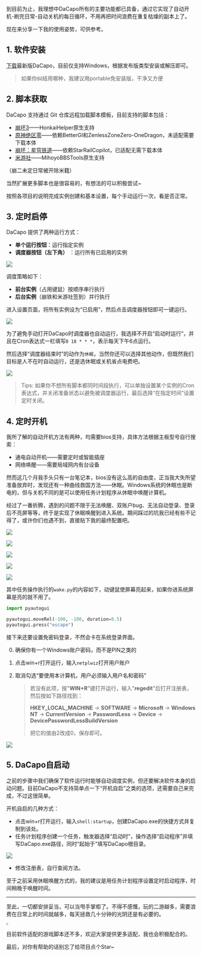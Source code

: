 到目前为止，我理想中DaCapo所有的主要功能都已具备，通过它实现了自动开机-刷完日常-自动关机的每日循环，不用再把时间浪费在重复枯燥的副本上了。

现在来分享一下我的使用姿势，可供参考。

## 1. 软件安装

[下载](https://github.com/Aues6uen11Z/DaCapo/releases)最新版DaCapo，目前仅支持Windows，根据发布版类型安装或解压即可。

> 如果你纠结用哪种，我建议用portable免安装版，干净又方便

## 2. 脚本获取

DaCapo 支持通过 Git 仓库远程加载脚本模板，目前支持的脚本包括：

*   [崩坏3](https://github.com/Aues6uen11Z/HonkaiHelper)——HonkaiHelper原生支持
*   [原神绝区零](https://github.com/Aues6uen11Z/GameScripts)——依赖BetterGI和ZenlessZoneZero-OneDragon，未适配需要下载本体
*   [崩坏：星穹铁道](https://github.com/Aues6uen11Z/DaCapo-SRC-Adapter)——依赖StarRailCopilot，已适配无需下载本体
*   [米游社](https://github.com/Womsxd/MihoyoBBSTools)——MihoyoBBSTools原生支持

（崩二未定日常被开除米籍）

当然扩展更多脚本也是很容易的，有想法的可以积极尝试\~

按照各项目的说明完成实例创建和基本设置，每个手动运行一次，看是否正常。

## 3. 定时启停

DaCapo 提供了两种运行方式：

*   **单个运行按钮**：运行指定实例
*   **调度器按钮（左下角）** ：运行所有已启用的实例

![](./images/button.png)

调度策略如下：

*   **前台实例**（占用键鼠）按顺序串行执行
*   **后台实例**（崩铁和米游社签到）并行执行

进入设置页面，将所有实例设为“已启用”，然后点击调度器按钮即可一键运行。

![](./images/all_ready.png)

为了避免手动打开DaCapo时调度器也自动运行，我选择不开启“启动时运行”，并且在Cron表达式一栏填写`0 18 * * *`，表示每天下午6点运行。

然后选择“调度器结束时”的动作为`休眠`，当然你还可以选择其他动作，但既然我们目标是人不在时自动运行，还是选休眠或关机省点电费吧。

![](./images/cron.png)

> Tips: 如果你不想所有脚本都同时间段执行，可以单独设置某个实例的Cron表达式，并关闭准备状态以避免被调度器运行，最后选择“在指定时间”设置定时关闭。

## 4. 定时开机

我所了解的自动开机方法有两种，均需要bios支持，具体方法根据主板型号自行搜索：

*   通电自动开机——需要定时或智能插座
*   网络唤醒——需要局域网内有台设备

然而这几个月我手头只有一台笔记本，bios没有这么高的自由度，正当我大失所望准备放弃时，发现还有一种曲线救国方法——休眠。Windows系统的休眠也是断电的，但与关机不同的是可以使用任务计划程序从休眠中唤醒计算机。

经过了一番折腾，遇到的问题不限于无法唤醒、双账户bug、无法自动登录、登录后不亮屏等等，终于是实现了休眠唤醒到进入系统。期间踩过的坑我已经有些不记得了，或许你们也遇不到，直接贴下我的最终配置吧。

![](./images/开机常规.png)

![](./images/开机触发器.png)

![](./images/开机操作.png)

![](./images/开机条件.png)

![](./images/开机设置.png)

其中任务操作执行的`wake.py`的内容如下，动键鼠使屏幕亮起来，如果你进系统屏幕是亮的就不用了。

```python
import pyautogui

pyautogui.moveRel(-100, -100, duration=0.5)
pyautogui.press("escape")

```

接下来还要设置免密码登录，不然会卡在系统登录界面。

0. 确保你有一个Windows账户密码，而不是PIN之类的

1. 点击win+r打开运行，输入`netplwiz`打开用户账户

2. 取消勾选“要使用本计算机，用户必须输入用户名和密码”

   > 若没有此项，按"**WIN+R**"键打开运行，输入"**regedit**"后打开注册表，然后按如下路径找到：
   >
   > **HKEY\_LOCAL\_MACHINE** -> **SOFTWARE** -> **Microsoft** -> **Windows NT** -> **CurrentVersion** -> **PasswordLess** -> **Device** -> **DevicePasswordLessBuildVersion**
   >
   > 把它的值由2改成0，保存即可。

![](./images/用户账户.png)

## 5. DaCapo自启动

之前的步骤中我们确保了软件运行时能够自动调度实例，但还要解决软件本身的启动问题。目前DaCapo不支持简单点一下“开机自启”之类的选项，还需要自己来完成，不过这很简单。

开机自启的几种方式：

*   点击win+r打开运行，输入`shell:startup`，创建DaCapo.exe的快捷方式并复制到该处。
*   任务计划程序创建一个任务，触发器选择“启动时”，操作选择“启动程序”并填写DaCapo.exe路径，同时“起始于”填写DaCapo根目录。

![](./images/软件操作.png)

-   修改注册表，自行查阅方法。

至于之前采用休眠唤醒方式的，我的建议是用任务计划程序设置定时启动程序，时间稍晚于唤醒时间。

***

至此，一切都安排妥当，可以当甩手掌柜了。不得不感慨，玩的二游越多，需要浪费在日常上的时间就越多，每天拯救几十分钟的光阴还是有必要的。

<img src="./images/launch.png" style="zoom: 33%;" />

目前软件适配的游戏脚本还不多，欢迎大家提供更多适配，我也会积极配合的。

最后，对你有帮助的话别忘了给项目点个Star\~
